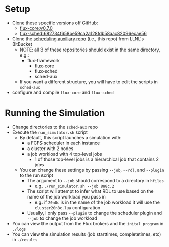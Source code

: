 Setup
====================

* Clone these specific versions off GitHub:
  * [flux-core:v0.7.0](https://github.com/flux-framework/flux-core/releases/tag/v0.7.0)
  * [flux-sched:682734f658be59ca2a128fdb58aac82096ecae56](https://github.com/flux-framework/flux-sched/commit/682734f658be59ca2a128fdb58aac82096ecae56)
* Clone the [scheduling auxillary repo](https://lc.llnl.gov/bitbucket/projects/FLUX/repos/sim-aux) (i.e., this repo) from LLNL's BitBucket
  * NOTE: all 3 of these repositories should exist in the same directory, e.g.:
    * flux-framework
      * flux-core
      * flux-sched
      * sched-aux
  * If you want a different structure, you will have to edit the scripts in `sched-aux`
* configure and compile `flux-core` and `flux-sched`

Running the Simulation
====================

* Change directories to the `sched-aux` repo
* Execute the `run_simulator.sh` script
  * By default, this script launches a simulation with:
    * a FCFS scheduler in each instance
    * a cluster with 2 nodes
    * a job workload with 4 top-level jobs
      * 1 of those top-level jobs is a hierarchical job that contains 2 jobs
  * You can change these settings by passing `--job`, `--rdl`, and `--plugin` to the run script
    * The argument to `--job` should correspond to a directory in `hfiles`
      * e.g. `./run_simulator.sh --job 8n8c.2`
    * The script will attempt to infer what RDL to use based on the name of the job workload you pass in
      * e.g. if `20n8c` is in the name of the job workload it will use the `cluster20n8c.lua` configuration
    * Usually, I only pass `--plugin` to change the scheduler plugin and `--job` to change the job workload
* You can view the output from the Flux brokers and the `inital_program` in `./logs`
* You can view the simulation results (job starttimes, completetimes, etc) in `./results`
